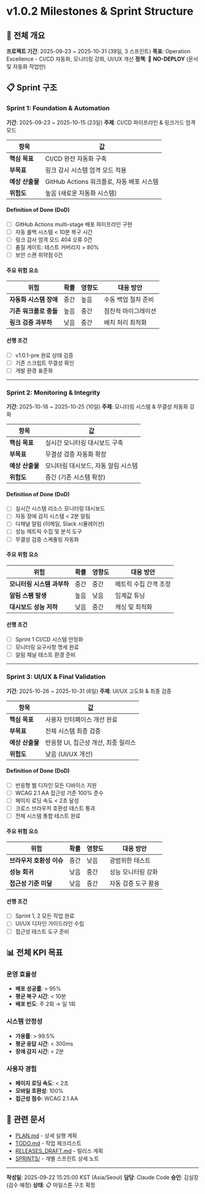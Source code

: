 # v1.0.2 Milestones & Sprint Structure

## 🎯 전체 개요

**프로젝트 기간**: 2025-09-23 ~ 2025-10-31 (39일, 3 스프린트)
**목표**: Operation Excellence - CI/CD 자동화, 모니터링 강화, UI/UX 개선
**정책**: 🚫 **NO-DEPLOY** (문서 및 자동화 작업만)

## 📋 Sprint 구조

### Sprint 1: Foundation & Automation
**기간**: 2025-09-23 ~ 2025-10-15 (23일)
**주제**: CI/CD 파이프라인 & 링크가드 엄격 모드

| 항목 | 값 |
|------|-----|
| **핵심 목표** | CI/CD 완전 자동화 구축 |
| **부목표** | 링크 감사 시스템 엄격 모드 적용 |
| **예상 산출물** | GitHub Actions 워크플로, 자동 배포 시스템 |
| **위험도** | 높음 (새로운 자동화 시스템) |

#### Definition of Done (DoD)
- [ ] GitHub Actions multi-stage 배포 파이프라인 구현
- [ ] 자동 롤백 시스템 < 10분 복구 시간
- [ ] 링크 감사 엄격 모드 404 오류 0건
- [ ] 품질 게이트: 테스트 커버리지 > 80%
- [ ] 보안 스캔 취약점 0건

#### 주요 위험 요소
| 위험 | 확률 | 영향도 | 대응 방안 |
|------|------|--------|----------|
| **자동화 시스템 장애** | 중간 | 높음 | 수동 백업 절차 준비 |
| **기존 워크플로 충돌** | 높음 | 중간 | 점진적 마이그레이션 |
| **링크 검증 과부하** | 낮음 | 중간 | 배치 처리 최적화 |

#### 선행 조건
- [ ] v1.0.1-pre 완료 상태 검증
- [ ] 기존 스크립트 무결성 확인
- [ ] 개발 환경 표준화

---

### Sprint 2: Monitoring & Integrity
**기간**: 2025-10-16 ~ 2025-10-25 (10일)
**주제**: 모니터링 시스템 & 무결성 자동화 강화

| 항목 | 값 |
|------|-----|
| **핵심 목표** | 실시간 모니터링 대시보드 구축 |
| **부목표** | 무결성 검증 자동화 확장 |
| **예상 산출물** | 모니터링 대시보드, 자동 알림 시스템 |
| **위험도** | 중간 (기존 시스템 확장) |

#### Definition of Done (DoD)
- [ ] 실시간 시스템 리소스 모니터링 대시보드
- [ ] 자동 장애 감지 시스템 < 2분 알림
- [ ] 다채널 알림 (이메일, Slack 시뮬레이션)
- [ ] 성능 메트릭 수집 및 분석 도구
- [ ] 무결성 검증 스케줄링 자동화

#### 주요 위험 요소
| 위험 | 확률 | 영향도 | 대응 방안 |
|------|------|--------|----------|
| **모니터링 시스템 과부하** | 중간 | 중간 | 메트릭 수집 간격 조정 |
| **알림 스팸 발생** | 높음 | 낮음 | 임계값 튜닝 |
| **대시보드 성능 저하** | 낮음 | 중간 | 캐싱 및 최적화 |

#### 선행 조건
- [ ] Sprint 1 CI/CD 시스템 안정화
- [ ] 모니터링 요구사항 명세 완료
- [ ] 알림 채널 테스트 환경 준비

---

### Sprint 3: UI/UX & Final Validation
**기간**: 2025-10-26 ~ 2025-10-31 (6일)
**주제**: UI/UX 고도화 & 최종 검증

| 항목 | 값 |
|------|-----|
| **핵심 목표** | 사용자 인터페이스 개선 완료 |
| **부목표** | 전체 시스템 최종 검증 |
| **예상 산출물** | 반응형 UI, 접근성 개선, 최종 릴리스 |
| **위험도** | 낮음 (UI/UX 개선) |

#### Definition of Done (DoD)
- [ ] 반응형 웹 디자인 모든 디바이스 지원
- [ ] WCAG 2.1 AA 접근성 기준 100% 준수
- [ ] 페이지 로딩 속도 < 2초 달성
- [ ] 크로스 브라우저 호환성 테스트 통과
- [ ] 전체 시스템 통합 테스트 완료

#### 주요 위험 요소
| 위험 | 확률 | 영향도 | 대응 방안 |
|------|------|--------|----------|
| **브라우저 호환성 이슈** | 중간 | 낮음 | 광범위한 테스트 |
| **성능 회귀** | 낮음 | 중간 | 성능 모니터링 강화 |
| **접근성 기준 미달** | 낮음 | 중간 | 자동 검증 도구 활용 |

#### 선행 조건
- [ ] Sprint 1, 2 모든 작업 완료
- [ ] UI/UX 디자인 가이드라인 수립
- [ ] 접근성 테스트 도구 준비

## 📊 전체 KPI 목표

### 운영 효율성
- **배포 성공률**: > 95%
- **평균 복구 시간**: < 10분
- **배포 빈도**: 주 2회 → 일 1회

### 시스템 안정성
- **가용률**: > 99.5%
- **평균 응답 시간**: < 300ms
- **장애 감지 시간**: < 2분

### 사용자 경험
- **페이지 로딩 속도**: < 2초
- **모바일 호환성**: 100%
- **접근성 점수**: WCAG 2.1 AA

## 🔗 관련 문서

- [PLAN.md](./PLAN.md) - 상세 실행 계획
- [TODO.md](./TODO.md) - 작업 체크리스트
- [RELEASES_DRAFT.md](./RELEASES_DRAFT.md) - 릴리스 계획
- [SPRINTS/](./SPRINTS/) - 개별 스프린트 상세 노트

---

**작성일**: 2025-09-22 15:25:00 KST (Asia/Seoul)
**담당**: Claude Code
**승인**: 김실장 (검수 예정)
**상태**: 📋 마일스톤 구조 확정
